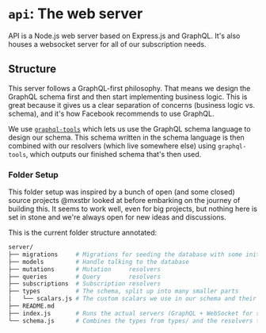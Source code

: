 # `api`: The web server

API is a Node.js web server based on Express.js and GraphQL. It's also houses a websocket server for all of our subscription needs.

## Structure

This server follows a GraphQL-first philosophy. That means we design the GraphQL schema first and then start implementing business logic. This is great because it gives us a clear separation of concerns (business logic vs. schema), and it's how Facebook recommends to use GraphQL.

We use [`graphql-tools`](http://dev.apollodata.com/tools/graphql-tools/index.html) which lets us use the GraphQL schema language to design our schema. This schema written in the schema language is then combined with our resolvers (which live somewhere else) using `graphql-tools`, which outputs our finished schema that's then used.

### Folder Setup

This folder setup was inspired by a bunch of open (and some closed) source projects @mxstbr looked at before embarking on the journey of building this. It seems to work well, even for big projects, but nothing here is set in stone and we're always open for new ideas and discussions.

This is the current folder structure annotated:

```sh
server/
├── migrations     # Migrations for seeding the database with some initial data
├── models         # Handle talking to the database
├── mutations      # Mutation     resolvers
├── queries        # Query        resolvers
├── subscriptions  # Subscription resolvers
├── types          # The schema, split up into many smaller parts
│   └── scalars.js # The custom scalars we use in our schema and their resolvers
├── README.md
├── index.js       # Runs the actual servers (GraphQL + WebSocket for subscriptions)
└── schema.js      # Combines the types from types/ and the resolvers together with graphql-tools
```
